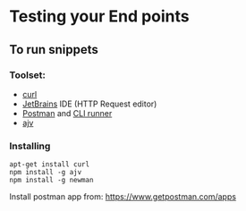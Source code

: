 # Testing your End points

## To run snippets

### Toolset:
* [curl](https://curl.haxx.se/)
* [JetBrains](https://www.jetbrains.com/) IDE (HTTP Request editor)
* [Postman](https://www.getpostman.com/) and [CLI runner](https://www.getpostman.com/docs/v6/postman/collection_runs/command_line_integration_with_newman)
* [ajv](https://github.com/epoberezkin/ajv)

### Installing

````
apt-get install curl
npm install -g ajv
npm install -g newman
````

Install postman app from: https://www.getpostman.com/apps